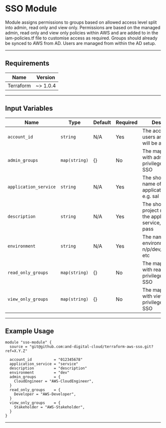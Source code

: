 # SSO Module

Module assigns permissions to groups based on allowed access level split into admin, read only and view only.
Permissions are based on the managed admin, read only and view only policies within AWS and are added to in the iam-policies.tf file to customise access as required.
Groups should already be synced to AWS from AD. Users are managed from within the AD setup.

***

## Requirements

|Name|Version|
|-|-|
|Terraform|~> 1.0.4|

***

## Input Variables
|Name|Type|Default|Required|Description|
|-|-|-|-|-|
|`account_id`|`string`|N/A|Yes|The account ID that users and groups will be added to|
|`admin_groups`|`map(string)`|{}|No|The map of groups with admin privileges to add to SSO|
|`application_service`|`string`|N/A|Yes|The shortened name of the application service, e.g. sal|
|`description`|`string`|N/A|Yes|The shortened project name within the application service, e.g. auto-pass|
|`environment`|`string`|N/A|Yes|The name of your environment, e.g. n/p/dev/sit/uat/prod etc|
|`read_only_groups`|`map(string)`|{}|No|The map of groups with readonly privileges to add to SSO|
|`view_only_groups`|`map(string)`|{}|No|The map of groups with viewonly privileges to add to SSO|


***


## Example Usage
```
module "sso-module" {
  source = "git@github.com:and-digital-cloud/terraform-aws-sso.git?ref=X.Y.Z"

  account_id          = "012345678"
  application_service = "service"
  description         = "description"
  environment         = "dev"
  admin_groups        = {
    CloudEngineer = "AWS-CloudEngineer",
  }
  read_only_groups    = {
    Developer = "AWS-Developer",
  }
  view_only_groups    = {
    Stakeholder = "AWS-Stakeholder",
  }
}
```
***


